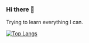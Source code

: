 ### Hi there 👋

<!--
**VendrickNZ/VendrickNZ** is a ✨ _special_ ✨ repository because its `README.md` (this file) appears on your GitHub profile.

Here are some ideas to get you started:

- 🔭 I’m currently working on ...
- 🌱 I’m currently learning ...
- 👯 I’m looking to collaborate on ...
- 🤔 I’m looking for help with ...
- 💬 Ask me about ...
- 📫 How to reach me: ...
- 😄 Pronouns: ...
- ⚡ Fun fact: ...
-->

Trying to learn everything I can.

[![Top Langs](https://github-readme-stats.vercel.app/api/top-langs/?username=VendrickNZ&layout=compact)](https://github.com/anuraghazra/github-readme-stats)
